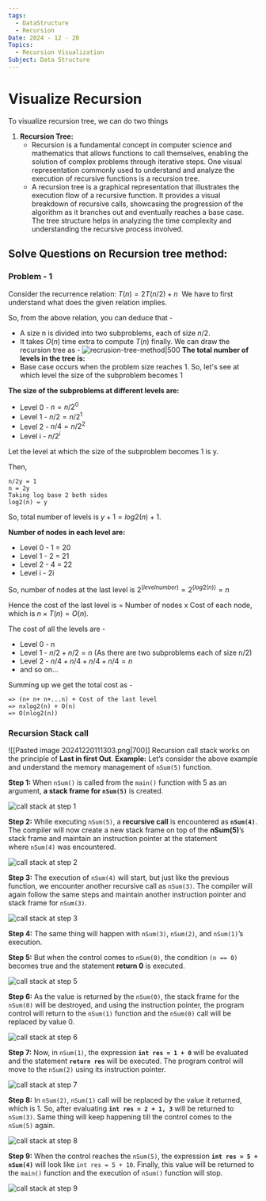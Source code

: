 ```yaml
---
tags:
  - DataStructure
  - Recursion
Date: 2024 - 12 - 20
Topics:
  - Recursion Visualization
Subject: Data Structure
---
```

# Visualize Recursion 
To visualize recursion tree, we can do two things
1. **Recursion Tree:**
	- Recursion is a fundamental concept in computer science and mathematics that allows functions to call themselves, enabling the solution of complex problems through iterative steps. One visual representation commonly used to understand and analyze the execution of recursive functions is a recursion tree.
	- A recursion tree is a graphical representation that illustrates the execution flow of a recursive function. It provides a visual breakdown of recursive calls, showcasing the progression of the algorithm as it branches out and eventually reaches a base case. The tree structure helps in analyzing the time complexity and understanding the recursive process involved.

## Solve Questions on Recursion tree method:
### Problem - 1
Consider the recurrence relation: $T(n) = 2T(n/2) + n$ 
We have to first understand what does the given relation implies. 

So, from the above relation, you can deduce that -
- A size n is divided into two subproblems, each of size $n/2$.
- It takes $O(n)$ time extra to compute $T(n)$ finally.
We can draw the recursion tree as -
![recrusion-tree-method|500](https://files.codingninjas.in/article_images/recursion-tree-method-0-1644059773.webp)
**The total number of levels in the tree is:**
- Base case occurs when the problem size reaches 1.
So, let's see at which level the size of the subproblem becomes 1

**The size of the subproblems at different levels are:**
- Level 0 - $n = n/2^0$
- Level 1 - $n/2 = n/2^1$
- Level 2 - $n/4 = n/2^2$
- Level i - $n/2^i$

Let the level at which the size of the subproblem becomes 1 is y. 

Then, 

```plaintext
n/2y = 1 
n = 2y
Taking log base 2 both sides
log2(n) = y
```

So, total number of levels is $y+1 = log2(n) + 1$.

**Number of nodes in each level are:**

- Level 0 - 1 = 20
- Level 1 - 2 = 21
- Level 2 - 4 = 22
- Level i - 2i 

So, number of nodes at the last level is $2^{(levelnumber)} = 2^{(log2(n))} = n$

Hence the cost of the last level is = Number of nodes x Cost of each node, which is $n \times{T(n)} = O(n)$.

The cost of all the levels are - 

- Level 0 - n
- Level 1 - $n/2 + n/2 = n$ (As there are two subproblems each of size n/2)
- Level 2 - $n/4 + n/4 + n/4 + n/4 = n$
- and so on…

Summing up we get the total cost as - 

```plaintext
=> (n+ n+ n+...n) + Cost of the last level
=> nxlog2(n) + O(n)
=> O(nlog2(n))
```

### Recursion Stack call
![[Pasted image 20241220111303.png|700]]
Recursion call stack works on the principle of **Last in first Out**. 
**Example:**
Let’s consider the above example and understand the memory management of `nSum(5)` function.

**Step 1:** When `nSum()` is called from the `main()` function with 5 as an argument, **a stack frame for `nSum(5)`** is created.

![call stack at step 1](https://media.geeksforgeeks.org/wp-content/uploads/20230626150724/recursion-step-1.png)


**Step 2:** While executing `nSum(5)`, a **recursive call** is encountered as **`nSum(4)`**. The compiler will now create a new stack frame on top of the **nSum(5)**’s stack frame and maintain an instruction pointer at the statement where `nSum(4)` was encountered.

![call stack at step 2](https://media.geeksforgeeks.org/wp-content/uploads/20230626150946/call-stack-recursion-step-2.png)



**Step 3:** The execution of `nSum(4)` will start, but just like the previous function, we encounter another recursive call as `nSum(3)`. The compiler will again follow the same steps and maintain another instruction pointer and stack frame for `nSum(3)`.

![call stack at step 3](https://media.geeksforgeeks.org/wp-content/uploads/20230626151054/call-stack-recursion-step-3.png)



**Step 4:** The same thing will happen with `nSum(3)`, `nSum(2)`, and `nSum(1)`’s execution.

**Step 5:** But when the control comes to `nSum(0)`, the condition `(n == 0)` becomes true and the statement **return 0** is executed.

![call stack at step 5](https://media.geeksforgeeks.org/wp-content/uploads/20230626151215/call-stack-recursion-step-5.png)



**Step 6:** As the value is returned by the `nSum(0)`, the stack frame for the `nSum(0)` will be destroyed, and using the instruction pointer, the program control will return to the `nSum(1)` function and the `nSum(0)` call will be replaced by value 0.

![call stack at step 6](https://media.geeksforgeeks.org/wp-content/uploads/20230626154457/call-stack-recursion-step-6.png)



**Step 7:** Now, in `nSum(1)`, the expression **`int res = 1 + 0`** will be evaluated and the statement **`return res`** will be executed. The program control will move to the `nSum(2)` using its instruction pointer.

![call stack at step 7](https://media.geeksforgeeks.org/wp-content/uploads/20230626154544/call-stack-recursion-step-7.png)



**Step 8:** In `nSum(2)`, `nSum(1)` call will be replaced by the value it returned, which is 1. So, after evaluating **`int res = 2 + 1, 3`** will be returned to `nSum(3)`. Same thing will keep happening till the control comes to the `nSum(5)` again.

![call stack at step 8](https://media.geeksforgeeks.org/wp-content/uploads/20230626154621/call-stack-recursion-step-8.png)



**Step 9:** When the control reaches the `nSum(5)`, the expression **`int res = 5 + nSum(4)`** will look like `int res = 5 + 10`. Finally, this value will be returned to the `main()` function and the execution of `nSum()` function will stop.

![call stack at step 9](https://media.geeksforgeeks.org/wp-content/uploads/20230626152408/call-stack-recursion-step-9.png)

